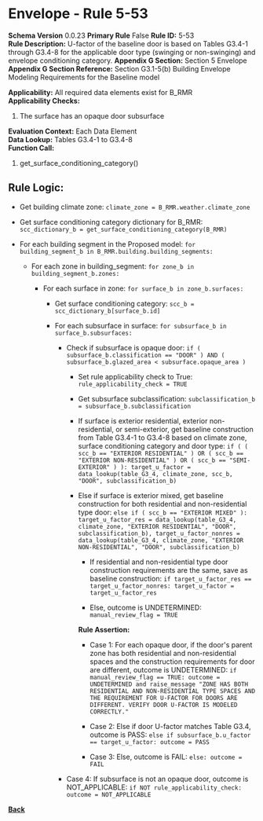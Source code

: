 # Envelope - Rule 5-53  
**Schema Version** 0.0.23
**Primary Rule** False
**Rule ID:** 5-53  
**Rule Description:** U-factor of the baseline door is based on Tables G3.4-1 through G3.4-8 for the applicable door type (swinging or non-swinging) and envelope conditioning category.
**Appendix G Section:** Section 5 Envelope  
**Appendix G Section Reference:** Section G3.1-5(b) Building Envelope Modeling Requirements for the Baseline model  

**Applicability:** All required data elements exist for B_RMR  
**Applicability Checks:**
  1. The surface has an opaque door subsurface

**Evaluation Context:** Each Data Element  
**Data Lookup:** Tables G3.4-1 to G3.4-8  
**Function Call:**  

  1. get_surface_conditioning_category()

## Rule Logic:  

- Get building climate zone: ```climate_zone = B_RMR.weather.climate_zone```

- Get surface conditioning category dictionary for B_RMR: ```scc_dictionary_b = get_surface_conditioning_category(B_RMR)```

- For each building segment in the Proposed model: ```for building_segment_b in B_RMR.building.building_segments:```

  - For each zone in building_segment: ```for zone_b in building_segment_b.zones:```

    - For each surface in zone: ```for surface_b in zone_b.surfaces:```

      - Get surface conditioning category: ```scc_b = scc_dictionary_b[surface_b.id]```

      - For each subsurface in surface: ```for subsurface_b in surface_b.subsurfaces:```

        - Check if subsurface is opaque door: ```if ( subsurface_b.classification == "DOOR" ) AND ( subsurface_b.glazed_area < subsurface.opaque_area )```

          - Set rule applicability check to True: ```rule_applicability_check = TRUE```

          - Get subsurface subclassification: ```subclassification_b = subsurface_b.subclassification```

          - If surface is exterior residential, exterior non-residential, or semi-exterior, get baseline construction from Table G3.4-1 to G3.4-8 based on climate zone, surface conditioning category and door type: `if ( ( scc_b == "EXTERIOR RESIDENTIAL" ) OR ( scc_b == "EXTERIOR NON-RESIDENTIAL" ) OR ( scc_b == "SEMI-EXTERIOR" ) ): target_u_factor = data_lookup(table_G3_4, climate_zone, scc_b, "DOOR", subclassification_b)`

          - Else if surface is exterior mixed, get baseline construction for both residential and non-residential type door: ```else if ( scc_b == "EXTERIOR MIXED" ): target_u_factor_res = data_lookup(table_G3_4, climate_zone, "EXTERIOR RESIDENTIAL", "DOOR", subclassification_b), target_u_factor_nonres = data_lookup(table_G3_4, climate_zone, "EXTERIOR NON-RESIDENTIAL", "DOOR", subclassification_b)```

            - If residential and non-residential type door construction requirements are the same, save as baseline construction: ```if target_u_factor_res == target_u_factor_nonres: target_u_factor = target_u_factor_res```

            - Else, outcome is UNDETERMINED: ```manual_review_flag = TRUE```

            **Rule Assertion:**  

            - Case 1: For each opaque door, if the door's parent zone has both residential and non-residential spaces and the construction requirements for door are different, outcome is UNDETERMINED: ```if manual_review_flag == TRUE:
              outcome = UNDETERMINED and raise_message "ZONE HAS BOTH RESIDENTIAL AND NON-RESIDENTIAL TYPE SPACES AND THE REQUIREMENT FOR U-FACTOR FOR DOORS ARE DIFFERENT. VERIFY DOOR U-FACTOR IS MODELED CORRECTLY."```

            - Case 2: Else if door U-factor matches Table G3.4, outcome is PASS: ```else if subsurface_b.u_factor == target_u_factor: outcome = PASS```

            - Case 3: Else, outcome is FAIL: ```else: outcome = FAIL```

        - Case 4: If subsurface is not an opaque door, outcome is NOT_APPLICABLE: ```if NOT rule_applicability_check: outcome = NOT_APPLICABLE```

**[Back](../_toc.md)**
